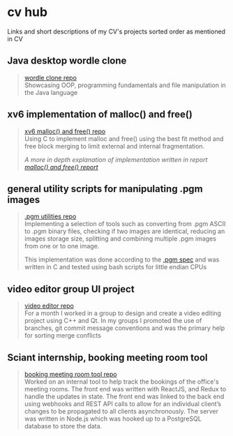 # cv hub
Links and short descriptions of my CV's projects sorted order as mentioned in CV

## Java desktop wordle clone
> [wordle clone repo](todo)  
> Showcasing OOP, programming fundamentals and file manipulation in the Java language

## xv6 implementation of malloc() and free()
> [xv6 malloc() and free() repo](todo)  
> Using C to implement malloc and free() using the best fit method and free block merging to limit external and internal fragmentation.  
>   
> *A more in depth explanation of implementation written in report [malloc() and free() report](todo)*

## general utility scripts for manipulating .pgm images
> [.pgm utilities repo](todo)  
> Implementing a selection of tools such as converting from .pgm ASCII to .pgm binary files, checking if two images are identical, reducing an images storage size, splitting and combining multiple .pgm images from one or to one image.
>	 
> This implementation was done according to the [.pgm spec](https://netpbm.sourceforge.net/doc/pgm.html) and was written in C and tested using bash scripts for little endian CPUs

## video editor group UI project
> [video editor repo](todo)  
> For a month I worked in a group to design and create a video editing project using C++ and Qt. In my groups I promoted the use of branches, git commit message conventions and was the primary help for sorting merge conflicts

## Sciant internship, booking meeting room tool
> [booking meeting room tool repo](todo)  
> Worked on an internal tool to help track the bookings of the office's meeting rooms. The front end was written with ReactJS, and Redux to handle the updates in state. The front end was linked to the back end using webhooks and REST API calls to allow for an individual client’s changes to be propagated to all clients asynchronously. The server was written in Node.js which was hooked up to a PostgreSQL database to store the data.

